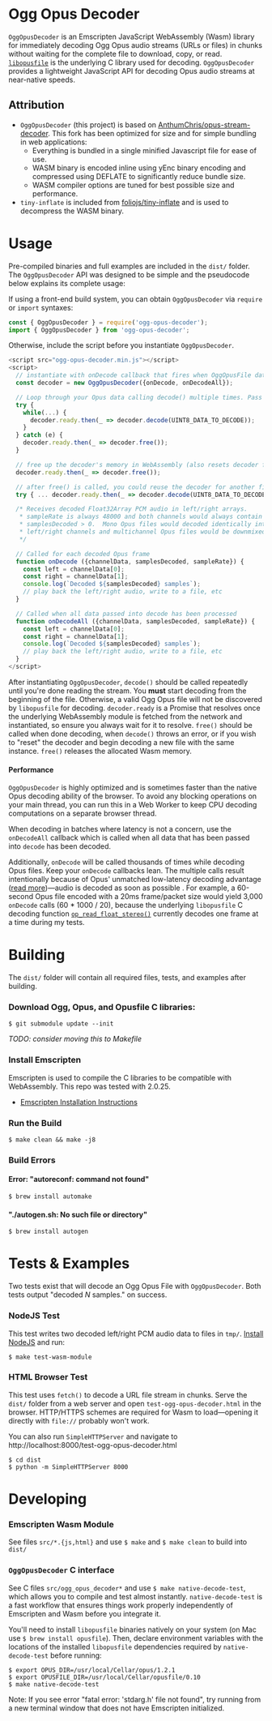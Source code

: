 # Ogg Opus Decoder

`OggOpusDecoder` is an Emscripten JavaScript WebAssembly (Wasm) library for immediately decoding Ogg Opus audio streams (URLs or files) in chunks without waiting for the complete file to download, copy, or read. [`libopusfile`](https://opus-codec.org/docs/opusfile_api-0.7/index.html) is the underlying C library used for decoding. `OggOpusDecoder` provides a lightweight JavaScript API for decoding Opus audio streams at near-native speeds.

## Attribution
* `OggOpusDecoder` (this project) is based on [AnthumChris/opus-stream-decoder](https://github.com/AnthumChris/opus-stream-decoder). This fork has been optimized for size and for simple bundling in web applications:
  * Everything is bundled in a single minified Javascript file for ease of use.
  * WASM binary is encoded inline using yEnc binary encoding and compressed using DEFLATE to significantly reduce bundle size.
  * WASM compiler options are tuned for best possible size and performance.
* `tiny-inflate` is included from [foliojs/tiny-inflate](https://github.com/foliojs/tiny-inflate) and is used to decompress the WASM binary.

# Usage

Pre-compiled binaries and full examples are included in the `dist/` folder.  The `OggOpusDecoder` API was designed to be simple and the pseudocode below explains its complete usage:

If using a front-end build system, you can obtain `OggOpusDecoder` via `require` or `import` syntaxes:

```js
const { OggOpusDecoder } = require('ogg-opus-decoder');
import { OggOpusDecoder } from 'ogg-opus-decoder';
```

Otherwise, include the script before you instantiate `OggOpusDecoder`.

```javascript
<script src="ogg-opus-decoder.min.js"></script>
<script>
  // instantiate with onDecode callback that fires when OggOpusFile data is decoded
  const decoder = new OggOpusDecoder({onDecode, onDecodeAll});

  // Loop through your Opus data calling decode() multiple times. Pass a Uint8Array
  try {
    while(...) {
      decoder.ready.then(_ => decoder.decode(UINT8_DATA_TO_DECODE));
    }
  } catch (e) {
    decoder.ready.then(_ => decoder.free());
  }

  // free up the decoder's memory in WebAssembly (also resets decoder for reuse)
  decoder.ready.then(_ => decoder.free());

  // after free() is called, you could reuse the decoder for another file
  try { ... decoder.ready.then(_ => decoder.decode(UINT8_DATA_TO_DECODE) } ...

  /* Receives decoded Float32Array PCM audio in left/right arrays.
   * sampleRate is always 48000 and both channels would always contain data if
   * samplesDecoded > 0.  Mono Opus files would decoded identically into both
   * left/right channels and multichannel Opus files would be downmixed to 2 channels.
   */

  // Called for each decoded Opus frame
  function onDecode ({channelData, samplesDecoded, sampleRate}) {
    const left = channelData[0];
    const right = channelData[1];
    console.log(`Decoded ${samplesDecoded} samples`);
    // play back the left/right audio, write to a file, etc
  }

  // Called when all data passed into decode has been processed
  function onDecodeAll ({channelData, samplesDecoded, sampleRate}) {
    const left = channelData[0];
    const right = channelData[1];
    console.log(`Decoded ${samplesDecoded} samples`);
    // play back the left/right audio, write to a file, etc
  }
</script>
```

After instantiating `OggOpusDecoder`, `decode()` should be called repeatedly until you're done reading the stream.  You __must__ start decoding from the beginning of the file.  Otherwise, a valid Ogg Opus file will not be discovered by `libopusfile` for decoding.  `decoder.ready` is a Promise that resolves once the underlying WebAssembly module is fetched from the network and instantiated, so ensure you always wait for it to resolve.  `free()` should be called when done decoding, when `decode()` throws an error, or if you wish to "reset" the decoder and begin decoding a new file with the same instance.  `free()` releases the allocated Wasm memory.

#### Performance
`OggOpusDecoder` is highly optimized and is sometimes faster than the native Opus decoding ability of the browser. To avoid any blocking operations on your main thread, you can run this in a Web Worker to keep CPU decoding computations on a separate browser thread.

When decoding in batches where latency is not a concern, use the `onDecodeAll` callback which is called when all data that has been passed into `decode` has been decoded.

Additionally, `onDecode` will be called thousands of times while decoding Opus files. Keep your `onDecode` callbacks lean.  The multiple calls result intentionally because of Opus' unmatched low-latency decoding advantage ([read more](https://opus-codec.org/comparison/#bitratelatency-comparison))—audio is decoded as soon as possible .  For example, a 60-second Opus file encoded with a 20ms frame/packet size would yield 3,000 `onDecode` calls (60 * 1000 / 20), because the underlying `libopusfile` C decoding function [`op_read_float_stereo()`](https://opus-codec.org/docs/opusfile_api-0.7/group__stream__decoding.html#ga9736f96563500c0978f56f0fd6bdad83) currently decodes one frame at a time during my tests.

# Building

The `dist/` folder will contain all required files, tests, and examples after building.

### Download Ogg, Opus, and Opusfile C libraries:
```
$ git submodule update --init
```

_TODO: consider moving this to Makefile_

### Install Emscripten

Emscripten is used to compile the C libraries to be compatible with WebAssembly.  This repo was tested with 2.0.25.

* [Emscripten Installation Instructions](https://kripken.github.io/emscripten-site/docs/getting_started/downloads.html#installation-instructions)

### Run the Build

```
$ make clean && make -j8
```


### Build Errors

#### Error: "autoreconf: command not found"

`$ brew install automake`

#### "./autogen.sh: No such file or directory"

`$ brew install autogen`

# Tests & Examples

Two tests exist that will decode an Ogg Opus File with `OggOpusDecoder`.  Both tests output "decoded _N_ samples." on success.

### NodeJS Test

This test writes two decoded left/right PCM audio data to files in `tmp/`. [Install NodeJS](https://nodejs.org/en/download/) and run:
```
$ make test-wasm-module
```

### HTML Browser Test

This test uses `fetch()` to decode a URL file stream in chunks.  Serve the `dist/` folder from a web server and open `test-ogg-opus-decoder.html` in the browser.  HTTP/HTTPS schemes are required for Wasm to load—opening it directly with `file://` probably won't work.

You can also run `SimpleHTTPServer` and navigate to http://localhost:8000/test-ogg-opus-decoder.html
```
$ cd dist
$ python -m SimpleHTTPServer 8000
```

# Developing

### Emscripten Wasm Module

See files `src/*.{js,html}` and use `$ make` and `$ make clean` to build into `dist/`

### `OggOpusDecoder` C interface

See C files `src/ogg_opus_decoder*` and use `$ make native-decode-test`, which allows you to compile and test almost instantly.  `native-decode-test` is a fast workflow that ensures things work properly independently of  Emscripten and Wasm before you integrate it.

You'll need to install `libopusfile` binaries natively on your system (on Mac use `$ brew install opusfile`).  Then, declare environment variables with the locations of the installed `libopusfile` dependencies required by `native-decode-test` before running:
```
$ export OPUS_DIR=/usr/local/Cellar/opus/1.2.1
$ export OPUSFILE_DIR=/usr/local/Cellar/opusfile/0.10
$ make native-decode-test
```

Note: If you see error "fatal error: 'stdarg.h' file not found", try running from a new terminal window that does not have Emscripten initialized.


